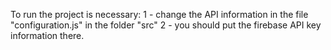To run the project is necessary:
1 - change the API information in the file "configuration.js" in the folder "src"
2 - you should put the firebase API key information there.
